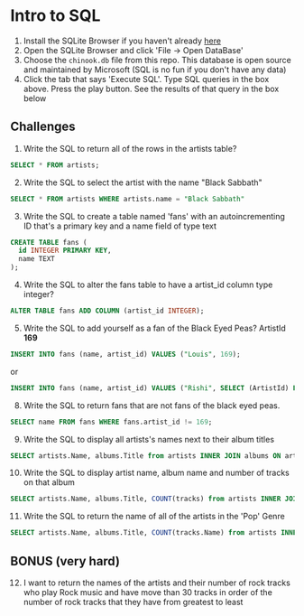 # Intro to SQL

1. Install the SQLite Browser if you haven't already [here](http://sqlitebrowser.org/)
2. Open the SQLite Browser and click 'File -> Open DataBase'
3. Choose the `chinook.db` file from this repo. This database is open source and maintained by Microsoft (SQL is no fun if you don't have any data)
4. Click the tab that says 'Execute SQL'. Type SQL queries in the box above. Press the play button. See the results of that query in the box below

## Challenges

1. Write the SQL to return all of the rows in the artists table?

```SQL
SELECT * FROM artists;
```

2. Write the SQL to select the artist with the name "Black Sabbath"

```SQL
SELECT * FROM artists WHERE artists.name = "Black Sabbath"
```

3. Write the SQL to create a table named 'fans' with an autoincrementing ID that's a primary key and a name field of type text

```sql
CREATE TABLE fans (
  id INTEGER PRIMARY KEY,
  name TEXT
);
```

4. Write the SQL to alter the fans table to have a artist_id column type integer?

```sql
ALTER TABLE fans ADD COLUMN (artist_id INTEGER);
```

5. Write the SQL to add yourself as a fan of the Black Eyed Peas? ArtistId **169**

```sql
INSERT INTO fans (name, artist_id) VALUES ("Louis", 169);
```

or

```sql
INSERT INTO fans (name, artist_id) VALUES ("Rishi", SELECT (ArtistId) FROM artists WHERE artists.name = "Black Eyed Peas");
```

8. Write the SQL to return fans that are not fans of the black eyed peas.

```sql
SELECT name FROM fans WHERE fans.artist_id != 169;
```

9. Write the SQL to display all artists's names next to their album titles

```sql
SELECT artists.Name, albums.Title from artists INNER JOIN albums ON artists.ArtistId = albums.ArtistId;
```

10. Write the SQL to display artist name, album name and number of tracks on that album

```sql
SELECT artists.Name, albums.Title, COUNT(tracks) from artists INNER JOIN albums ON artists.ArtistId = albums.ArtistId INNER JOIN tracks ON albums.AlbumId = tracks.AlbumId;
```

11. Write the SQL to return the name of all of the artists in the 'Pop' Genre

```sql
SELECT artists.Name, albums.Title, COUNT(tracks.Name) from artists INNER JOIN albums ON artists.ArtistId = albums.ArtistId INNER JOIN tracks ON albums.AlbumId = tracks.AlbumId GROUP BY albums.AlbumId;
```

## BONUS (very hard)

12. I want to return the names of the artists and their number of rock tracks
    who play Rock music
    and have move than 30 tracks
    in order of the number of rock tracks that they have
    from greatest to least

```sql

```
